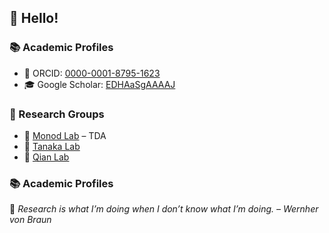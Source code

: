 ## 👋 Hello!

### 📚 Academic Profiles

- 🔬 ORCID: [0000-0001-8795-1623](https://orcid.org/0000-0001-8795-1623)  
- 🎓 Google Scholar: [EDHAaSgAAAAJ](https://scholar.google.com/citations?user=EDHAaSgAAAAJ&hl=en)

### 🧪 Research Groups

- 📐 [Monod Lab](https://sites.google.com/view/antheamonod/group) – TDA  
- 🧬 [Tanaka Lab](https://www.rtanakagroup.com/people)  
- 🔬 [Qian Lab](https://qiangrouppage.lbl.gov/people)

### 📚 Academic Profiles

<!-- daily-quote -->
📌 *Research is what I’m doing when I don’t know what I’m doing. – Wernher von Braun*
